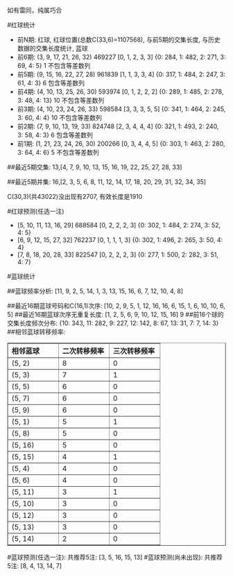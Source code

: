 <!-- 
.. title: 双色球2010138期(2010-11-25)数据分析报告
.. slug: slott-2010138-2010-11-25-report
.. date: 2010-11-26 08:00:00 UTC+08:00
.. tags: Lottery
.. link: 
.. description: 
.. type: text
-->

如有雷同，纯属巧合

<!-- TEASER_END-->

#红球统计

- 前N期: 红球, 红球位置(总数C(33,6)=1107568), 与前5期的交集长度, 与历史数据的交集长度统计, 蓝球
- 前6期: (3, 9, 17, 21, 26, 32) 469227 [0, 1, 2, 3, 3] {0: 284, 1: 482, 2: 271, 3: 69, 4: 5} 1 不包含等差数列
- 前5期: (9, 15, 16, 22, 27, 28) 961839 [1, 1, 3, 3, 4] {0: 317, 1: 484, 2: 247, 3: 61, 4: 3} 6 包含等差数列
- 前4期: (4, 10, 13, 25, 26, 30) 593974 [0, 1, 2, 2, 2] {0: 289, 1: 485, 2: 278, 3: 48, 4: 13} 10 不包含等差数列
- 前3期: (4, 10, 23, 24, 26, 33) 598584 [3, 3, 3, 5, 5] {0: 341, 1: 464, 2: 245, 3: 60, 4: 4} 10 不包含等差数列
- 前2期: (7, 9, 10, 13, 19, 33) 824748 [2, 3, 4, 4, 4] {0: 321, 1: 493, 2: 240, 3: 58, 4: 3} 6 包含等差数列
- 前1期: (1, 21, 23, 24, 26, 30) 200266 [0, 3, 4, 4, 5] {0: 303, 1: 463, 2: 280, 3: 64, 4: 6} 5 不包含等差数列

##最近5期交集:
13,[4, 7, 9, 10, 13, 15, 16, 19, 22, 25, 27, 28, 33]

##最近5期并集:
16,[2, 3, 5, 6, 8, 11, 12, 14, 17, 18, 20, 29, 31, 32, 34, 35]

C(30,3)(共43022)没出现有2707, 
有效长度是1910

#红球预测(任选一注)

- [5, 10, 11, 13, 16, 29] 688584 [0, 2, 2, 2, 3] {0: 302, 1: 484, 2: 274, 3: 52, 4: 5}
- [6, 9, 12, 15, 27, 32] 762237 [0, 1, 1, 1, 3] {0: 302, 1: 496, 2: 265, 3: 50, 4: 4}
- [7, 8, 18, 20, 28, 33] 822547 [0, 2, 2, 2, 3] {0: 277, 1: 500, 2: 282, 3: 51, 4: 7}

#蓝球统计

##蓝球频率分析:
[11, 9, 2, 5, 14, 1, 3, 13, 15, 16, 6, 7, 12, 10, 4, 8]

##最近16期蓝球号码和C(16,1)次序:
[10, 2, 9, 5, 1, 12, 16, 16, 6, 15, 1, 6, 10, 10, 6, 5]
##最近16期蓝球次序无重复长度:
[1, 2, 5, 6, 9, 10, 12, 15, 16] 9
##前16个球的交集长度频次分布:
{10: 343, 11: 282, 9: 227, 12: 142, 8: 67, 13: 31, 7: 7, 14: 3}
##相邻蓝球转移频率:
<table border="1" class="table table-striped dataframe">
  <thead>
    <tr style="text-align: left;">
      <th style="min-width: 100px;">相邻蓝球</th>
      <th style="min-width: 100px;">二次转移频率</th>
      <th style="min-width: 100px;">三次转移频率</th>
    </tr>
  </thead>
  <tbody>
    <tr>
      <td>  (5, 2)</td>
      <td> 8</td>
      <td> 0</td>
    </tr>
    <tr>
      <td>  (5, 3)</td>
      <td> 7</td>
      <td> 1</td>
    </tr>
    <tr>
      <td>  (5, 5)</td>
      <td> 6</td>
      <td> 0</td>
    </tr>
    <tr>
      <td>  (5, 7)</td>
      <td> 6</td>
      <td> 0</td>
    </tr>
    <tr>
      <td>  (5, 9)</td>
      <td> 6</td>
      <td> 0</td>
    </tr>
    <tr>
      <td>  (5, 1)</td>
      <td> 5</td>
      <td> 1</td>
    </tr>
    <tr>
      <td>  (5, 8)</td>
      <td> 5</td>
      <td> 0</td>
    </tr>
    <tr>
      <td> (5, 16)</td>
      <td> 5</td>
      <td> 0</td>
    </tr>
    <tr>
      <td> (5, 15)</td>
      <td> 4</td>
      <td> 1</td>
    </tr>
    <tr>
      <td>  (5, 4)</td>
      <td> 4</td>
      <td> 0</td>
    </tr>
    <tr>
      <td>  (5, 6)</td>
      <td> 4</td>
      <td> 0</td>
    </tr>
    <tr>
      <td> (5, 11)</td>
      <td> 3</td>
      <td> 1</td>
    </tr>
    <tr>
      <td> (5, 10)</td>
      <td> 3</td>
      <td> 0</td>
    </tr>
    <tr>
      <td> (5, 12)</td>
      <td> 3</td>
      <td> 0</td>
    </tr>
    <tr>
      <td> (5, 13)</td>
      <td> 3</td>
      <td> 0</td>
    </tr>
    <tr>
      <td> (5, 14)</td>
      <td> 2</td>
      <td> 0</td>
    </tr>
  </tbody>
</table>
#蓝球预测(任选一注):
共推荐5注: [3, 5, 16, 15, 13]
#蓝球预测(尚未出现):
共推荐5注: [8, 4, 13, 14, 7]

